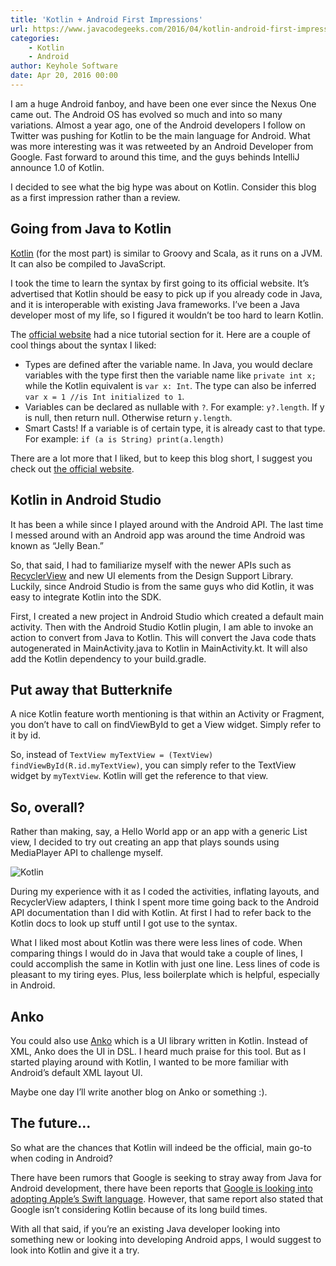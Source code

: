 ```yaml
---
title: 'Kotlin + Android First Impressions'
url: https://www.javacodegeeks.com/2016/04/kotlin-android-first-impressions.html
categories:
    - Kotlin
    - Android
author: Keyhole Software
date: Apr 20, 2016 00:00
---
```

I am a huge Android fanboy, and have been one ever since the Nexus One came out. The Android OS has evolved so much and into so many variations. Almost a year ago, one of the Android developers I follow on Twitter was pushing for Kotlin to be the main language for Android. What was more interesting was it was retweeted by an Android Developer from Google. Fast forward to around this time, and the guys behinds IntelliJ announce 1.0 of Kotlin.

I decided to see what the big hype was about on Kotlin. Consider this blog as a first impression rather than a review.

## Going from Java to Kotlin

[Kotlin](https://github.com/Kotlin) (for the most part) is similar to Groovy and Scala, as it runs on a JVM. It can also be compiled to JavaScript.

I took the time to learn the syntax by first going to its official website. It’s advertised that Kotlin should be easy to pick up if you already code in Java, and it is interoperable with existing Java frameworks. I’ve been a Java developer most of my life, so I figured it wouldn’t be too hard to learn Kotlin.

The [official website](https://kotlinlang.org/) had a nice tutorial section for it. Here are a couple of cool things about the syntax I liked:

*   Types are defined after the variable name.
    In Java, you would declare variables with the type first then the variable name like `private int x;` while the Kotlin equivalent is `var x: Int`.
    The type can also be inferred `var x = 1 //is Int initialized to 1`.
*   Variables can be declared as nullable with `?`.
    For example: `y?.length`. If y is null, then return null. Otherwise return `y.length`.
*   Smart Casts! If a variable is of certain type, it is already cast to that type.
    For example: `if (a is String) print(a.length)`

There are a lot more that I liked, but to keep this blog short, I suggest you check out [the official website](https://kotlinlang.org/).

## Kotlin in Android Studio

It has been a while since I played around with the Android API. The last time I messed around with an Android app was around the time Android was known as “Jelly Bean.”

So, that said, I had to familiarize myself with the newer APIs such as [RecyclerView](http://developer.android.com/reference/android/support/v7/widget/RecyclerView.html) and new UI elements from the Design Support Library. Luckily, since Android Studio is from the same guys who did Kotlin, it was easy to integrate Kotlin into the SDK.

First, I created a new project in Android Studio which created a default main activity. Then with the Android Studio Kotlin plugin, I am able to invoke an action to convert from Java to Kotlin. This will convert the Java code thats autogenerated in MainActivity.java to Kotlin in MainActivity.kt. It will also add the Kotlin dependency to your build.gradle.

## Put away that Butterknife

A nice Kotlin feature worth mentioning is that within an Activity or Fragment, you don’t have to call on findViewById to get a View widget. Simply refer to it by id.

So, instead of `TextView myTextView = (TextView) findViewById(R.id.myTextView)`, you can simply refer to the TextView widget by `myTextView`. Kotlin will get the reference to that view.

## So, overall?

Rather than making, say, a Hello World app or an app with a generic List view, I decided to try out creating an app that plays sounds using MediaPlayer API to challenge myself.

![Kotlin](https://www.javacodegeeks.com/wp-content/uploads/2016/04/Kotlin.png)

During my experience with it as I coded the activities, inflating layouts, and RecyclerView adapters, I think I spent more time going back to the Android API documentation than I did with Kotlin. At first I had to refer back to the Kotlin docs to look up stuff until I got use to the syntax.

What I liked most about Kotlin was there were less lines of code. When comparing things I would do in Java that would take a couple of lines, I could accomplish the same in Kotlin with just one line. Less lines of code is pleasant to my tiring eyes. Plus, less boilerplate which is helpful, especially in Android.

## Anko

You could also use [Anko](https://github.com/Kotlin/anko) which is a UI library written in Kotlin. Instead of XML, Anko does the UI in DSL. I heard much praise for this tool. But as I started playing around with Kotlin, I wanted to be more familiar with Android’s default XML layout UI.

Maybe one day I’ll write another blog on Anko or something :).

## The future…

So what are the chances that Kotlin will indeed be the official, main go-to when coding in Android?

There have been rumors that Google is seeking to stray away from Java for Android development, there have been reports that [Google is looking into adopting Apple’s Swift language](http://thenextweb.com/dd/2016/04/07/google-facebook-uber-swift/). However, that same report also stated that Google isn’t considering Kotlin because of its long build times.

With all that said, if you’re an existing Java developer looking into something new or looking into developing Android apps, I would suggest to look into Kotlin and give it a try.

